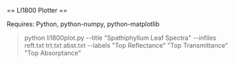 == LI1800 Plotter ==

Requires: Python, python-numpy, python-matplotlib

> python li1800plot.py --title "Spathiphyllum Leaf Spectra" --infiles reft.txt trt.txt abst.txt --labels "Top Reflectance" "Top Transmittance" "Top Absorptance"
